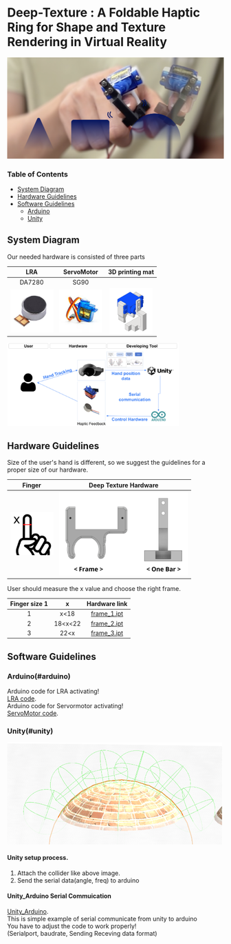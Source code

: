 # Deep-Texture : A Foldable Haptic Ring for Shape and Texture Rendering in Virtual Reality


![](./figure/teaser(2).png)




### Table of Contents  
- [System Diagram](#system-diagram)
- [Hardware Guidelines](#Hardware-Guidelines)
- [Software Guidelines](#Software-Guidelines)
    - [Arduino](#arduino)
    - [Unity](#unity) 

<a name="system-diagram"/>

## System Diagram

Our needed hardware is consisted of three parts

| LRA                | ServoMotor                        | 3D printing mat                 |
|:------------------:|:--------------------------------:|:-------------------------------:|
| DA7280             | SG90                              |                                 |
| <img src="./figure/LRA.jpg" width="100"> | <img src="./figure/servo motor.jpg" width="100"> | <img src="./figure/total.png" width="100"> |

<img src="./figure/systemflow(2).png" width="400">

## Hardware Guidelines
Size of the user's hand is different, so we suggest the guidelines for a proper size of our hardware.

| Finger                              | Deep Texture Hardware                              |
|:-----------------------------------:|:--------------------------------------------------:|
| <img src="./figure/finger.png" width="100"> | <img src="./figure/dt_hardware.png" width="300">  |



User should measure the x value and choose the right frame.


| Finger size 1 |  x       |  Hardware link |
|:-------------:|:--------:|:--------------:|
|       1       |   x<18   |  [frame_1.ipt](./hardware/Frame/frame_1.ipt)             |
|       2       |  18<x<22 | [frame_2.ipt](./hardware/Frame/frame_2.ipt)             |
|       3       |   22<x   |  [frame_3.ipt](./hardware/Frame/frame_3.ipt)             |



## Software Guidelines
### Arduino(#arduino)
Arduino code for LRA activating!   
[LRA code](./Arduino/controlling_feq.ino).   
Arduino code for Servormotor activating!   
[ServoMotor code](./Arduino/haptic_servo.ino).      

### Unity(#unity)
<img src="./figure/dt_unitymesh.png" width="500">

#### Unity setup process.  
1. Attach the collider like above image. <br/>  
2. Send the serial data(angle, freq) to arduino  <br/> 

#### Unity_Arduino Serial Commuication      
[Unity_Arduino](./Serialcom.cs).       
This is simple example of serial communicate from unity to arduino  
You have to adjust the code to work properly!        
(Serialport, baudrate, Sending Receving data format)   


